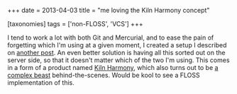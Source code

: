 +++
date = 2013-04-03
title = "me loving the Kiln Harmony concept"

[taxonomies]
tags = ['non-FLOSS', 'VCS']
+++

I tend to work a lot with both Git and Mercurial, and to ease the pain
of forgetting which I\'m using at a given moment, I created a setup I
described on [another post]. An even better solution is having all this
sorted out on the server side, so that it doesn\'t matter which of the
two I\'m using. This comes in a form of a product named [Kiln Harmony],
which also turns out to be [a complex beast] behind-the-scenes. Would be
kool to see a FLOSS implementation of this.

  [another post]: http://tshepang.net/easing-switching-between-git-and-mercurial
  [Kiln Harmony]: http://blog.fogcreek.com/announcing-kiln-harmony-the-future-of-dvcs/
  [a complex beast]: https://news.ycombinator.com/item?id=5363085

